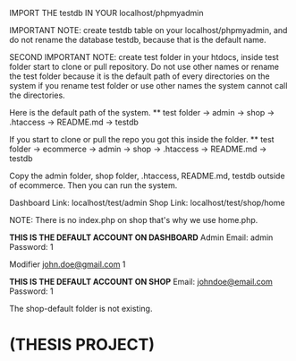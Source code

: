 IMPORT THE testdb IN YOUR localhost/phpmyadmin

IMPORTANT NOTE: create testdb table on your localhost/phpmyadmin, and do not rename the database testdb, because that is the default name.

SECOND IMPORTANT NOTE: create test folder in your htdocs, inside test folder start to clone or pull repository. Do not use other names or rename the test folder because it is the default path of every directories on the system if you rename test folder or use other names the system cannot call the directories.

Here is the default path of the system.
** test folder
    -> admin
    -> shop
    -> .htaccess
    -> README.md
    -> testdb

If you start to clone or pull the repo you got this inside the folder.
** test folder
    -> ecommerce
        -> admin
        -> shop
        -> .htaccess
        -> README.md
        -> testdb

Copy the admin folder, shop folder, .htaccess, README.md, testdb outside of ecommerce. Then you can run the system.

Dashboard Link: localhost/test/admin
Shop Link: localhost/test/shop/home

NOTE: There is no index.php on shop that's why we use home.php.

**THIS IS THE DEFAULT ACCOUNT ON DASHBOARD**
Admin
Email: admin
Password: 1

Modifier
john.doe@gmail.com
1

**THIS IS THE DEFAULT ACCOUNT ON SHOP**
Email: johndoe@email.com
Password: 1

The shop-default folder is not existing.

# (THESIS PROJECT) #
